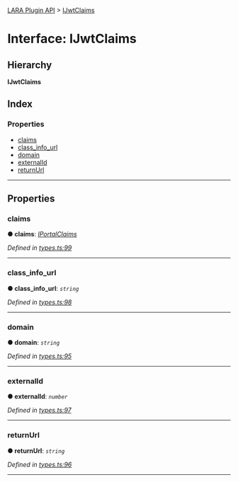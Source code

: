 [LARA Plugin API](../README.md) > [IJwtClaims](../interfaces/ijwtclaims.md)

# Interface: IJwtClaims

## Hierarchy

**IJwtClaims**

## Index

### Properties

* [claims](ijwtclaims.md#claims)
* [class_info_url](ijwtclaims.md#class_info_url)
* [domain](ijwtclaims.md#domain)
* [externalId](ijwtclaims.md#externalid)
* [returnUrl](ijwtclaims.md#returnurl)

---

## Properties

<a id="claims"></a>

###  claims

**● claims**: *[IPortalClaims](iportalclaims.md)*

*Defined in [types.ts:99](https://github.com/concord-consortium/lara/blob/80a682ff/lara-typescript/src/plugin-api/types.ts#L99)*

___
<a id="class_info_url"></a>

###  class_info_url

**● class_info_url**: *`string`*

*Defined in [types.ts:98](https://github.com/concord-consortium/lara/blob/80a682ff/lara-typescript/src/plugin-api/types.ts#L98)*

___
<a id="domain"></a>

###  domain

**● domain**: *`string`*

*Defined in [types.ts:95](https://github.com/concord-consortium/lara/blob/80a682ff/lara-typescript/src/plugin-api/types.ts#L95)*

___
<a id="externalid"></a>

###  externalId

**● externalId**: *`number`*

*Defined in [types.ts:97](https://github.com/concord-consortium/lara/blob/80a682ff/lara-typescript/src/plugin-api/types.ts#L97)*

___
<a id="returnurl"></a>

###  returnUrl

**● returnUrl**: *`string`*

*Defined in [types.ts:96](https://github.com/concord-consortium/lara/blob/80a682ff/lara-typescript/src/plugin-api/types.ts#L96)*

___

